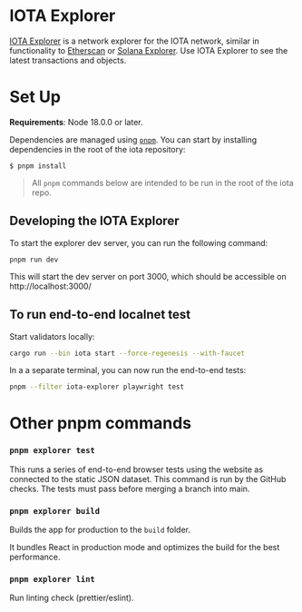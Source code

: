 # IOTA Explorer

[IOTA Explorer](https://explorer.iota.org/) is a network explorer for the IOTA network, similar in functionality to [Etherscan](https://etherscan.io/) or [Solana Explorer](https://explorer.solana.com/). Use IOTA Explorer to see the latest transactions and objects.

# Set Up

**Requirements**: Node 18.0.0 or later.

Dependencies are managed using [`pnpm`](https://pnpm.io/). You can start by installing dependencies in the root of the iota repository:

```
$ pnpm install
```

> All `pnpm` commands below are intended to be run in the root of the iota repo.

## Developing the IOTA Explorer

To start the explorer dev server, you can run the following command:

```
pnpm run dev
```

This will start the dev server on port 3000, which should be accessible on http://localhost:3000/

## To run end-to-end localnet test

Start validators locally:

```bash
cargo run --bin iota start --force-regenesis --with-faucet
```

In a a separate terminal, you can now run the end-to-end tests:

```bash
pnpm --filter iota-explorer playwright test
```

# Other pnpm commands

### `pnpm explorer test`

This runs a series of end-to-end browser tests using the website as connected to the static JSON dataset. This command is run by the GitHub checks. The tests must pass before merging a branch into main.

### `pnpm explorer build`

Builds the app for production to the `build` folder.

It bundles React in production mode and optimizes the build for the best performance.

### `pnpm explorer lint`

Run linting check (prettier/eslint).
